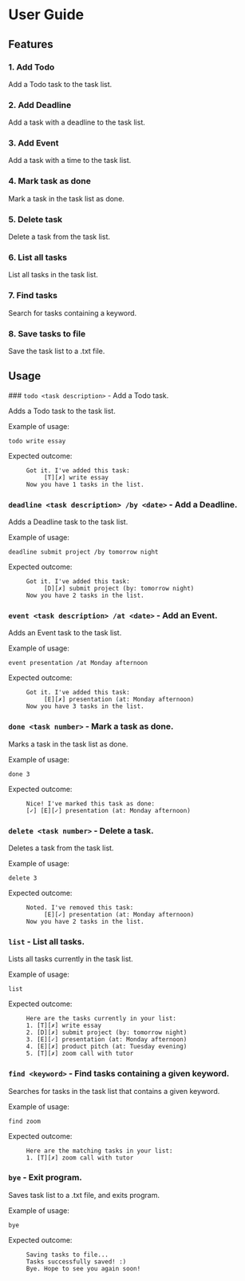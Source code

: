 # User Guide

## Features 

### 1. Add Todo

Add a Todo task to the task list.

### 2. Add Deadline

Add a task with a deadline to the task list.

### 3. Add Event

Add a task with a time to the task list.

### 4. Mark task as done

Mark a task in the task list as done.

### 5. Delete task 

Delete a task from the task list.

### 6. List all tasks

List all tasks in the task list.

### 7. Find tasks

Search for tasks containing a keyword.

### 8. Save tasks to file

Save the task list to a .txt file.



## Usage

### `todo <task description>` - Add a Todo task.

Adds a Todo task to the task list.

Example of usage:

`todo write essay`

Expected outcome:

```
     Got it. I've added this task: 
          [T][✗] write essay
     Now you have 1 tasks in the list.
```



### `deadline <task description> /by <date>` - Add a Deadline.

Adds a Deadline task to the task list.

Example of usage:

`deadline submit project /by tomorrow night`

Expected outcome:

```
     Got it. I've added this task: 
          [D][✗] submit project (by: tomorrow night)
     Now you have 2 tasks in the list.
```



### `event <task description> /at <date>` - Add an Event.

Adds an Event task to the task list.

Example of usage:

`event presentation /at Monday afternoon`

Expected outcome:

```
     Got it. I've added this task: 
          [E][✗] presentation (at: Monday afternoon)
     Now you have 3 tasks in the list.
```



### `done <task number>` - Mark a task as done.

Marks a task in the task list as done.

Example of usage:

`done 3`

Expected outcome:

```
     Nice! I've marked this task as done:
     [✓] [E][✓] presentation (at: Monday afternoon)
```



### `delete <task number>` - Delete a task.

Deletes a task from the task list.

Example of usage:

`delete 3` 

Expected outcome:

```
     Noted. I've removed this task: 
          [E][✓] presentation (at: Monday afternoon)
     Now you have 2 tasks in the list.
```



### `list` - List all tasks.

Lists all tasks currently in the task list.

Example of usage:

`list`

Expected outcome:

```
     Here are the tasks currently in your list:
     1. [T][✗] write essay
     2. [D][✗] submit project (by: tomorrow night)
     3. [E][✓] presentation (at: Monday afternoon)
     4. [E][✗] product pitch (at: Tuesday evening)
     5. [T][✗] zoom call with tutor
```



### `find <keyword>` - Find tasks containing a given keyword.

Searches for tasks in the task list that contains a given keyword.

Example of usage:

`find zoom`

Expected outcome:

         Here are the matching tasks in your list:
         1. [T][✗] zoom call with tutor


### `bye` - Exit program.

Saves task list to a .txt file, and exits program.

Example of usage:

`bye`

Expected outcome:

```
     Saving tasks to file...
     Tasks successfully saved! :)
     Bye. Hope to see you again soon!
```